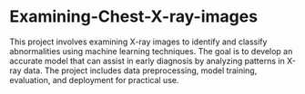 # Examining-Chest-X-ray-images
This project involves examining X-ray images to identify and classify abnormalities using machine learning techniques. The goal is to develop an accurate model that can assist in early diagnosis by analyzing patterns in X-ray data. The project includes data preprocessing, model training, evaluation, and deployment for practical use.
